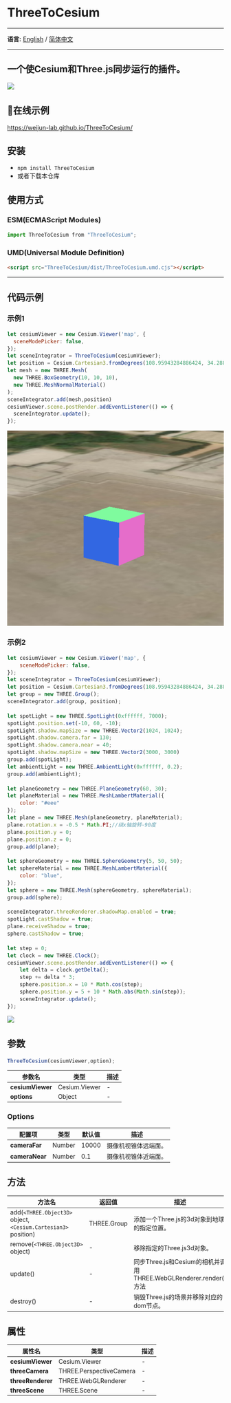 # ThreeToCesium
- - -
**语言:** [English](README.md) / [简体中文](README.zh-CN.md)
- - -
一个使Cesium和Three.js同步运行的插件。
---
![](./example/assets/code2.gif)
## 🎨在线示例
<https://weijun-lab.github.io/ThreeToCesium/>
## 安装
* `npm install ThreeToCesium`
* 或者下载本仓库
## 使用方式
### ESM(ECMAScript Modules)
```js
import ThreeToCesium from "ThreeToCesium";
```
### UMD(Universal Module Definition)
```html
<script src="ThreeToCesium/dist/ThreeToCesium.umd.cjs"></script>
```
---
## 代码示例
### 示例1
```js
let cesiumViewer = new Cesium.Viewer('map', {
  sceneModePicker: false,
});
let sceneIntegrator = ThreeToCesium(cesiumViewer);
let position = Cesium.Cartesian3.fromDegrees(108.95943284886424, 34.288286155753546, 5);
let mesh = new THREE.Mesh(
  new THREE.BoxGeometry(10, 10, 10),
  new THREE.MeshNormalMaterial()
);
sceneIntegrator.add(mesh,position)
cesiumViewer.scene.postRender.addEventListener(() => {
  sceneIntegrator.update();
});
```
![](./example/assets/code1.png)

### 示例2
```js
let cesiumViewer = new Cesium.Viewer('map', {
    sceneModePicker: false,
});
let sceneIntegrator = ThreeToCesium(cesiumViewer);
let position = Cesium.Cartesian3.fromDegrees(108.95943284886424, 34.288286155753546, 0.1);
let group = new THREE.Group();
sceneIntegrator.add(group, position);

let spotLight = new THREE.SpotLight(0xffffff, 7000);
spotLight.position.set(-10, 60, -10);
spotLight.shadow.mapSize = new THREE.Vector2(1024, 1024);
spotLight.shadow.camera.far = 130;
spotLight.shadow.camera.near = 40;
spotLight.shadow.mapSize = new THREE.Vector2(3000, 3000)
group.add(spotLight);
let ambientLight = new THREE.AmbientLight(0xffffff, 0.2);
group.add(ambientLight);

let planeGeometry = new THREE.PlaneGeometry(60, 30);
let planeMaterial = new THREE.MeshLambertMaterial({
    color: "#eee"
});
let plane = new THREE.Mesh(planeGeometry, planeMaterial);
plane.rotation.x = -0.5 * Math.PI;//绕x轴旋转-90度
plane.position.y = 0;
plane.position.z = 0;
group.add(plane);

let sphereGeometry = new THREE.SphereGeometry(5, 50, 50);
let sphereMaterial = new THREE.MeshLambertMaterial({
    color: "blue",
});
let sphere = new THREE.Mesh(sphereGeometry, sphereMaterial);
group.add(sphere);

sceneIntegrator.threeRenderer.shadowMap.enabled = true;
spotLight.castShadow = true;
plane.receiveShadow = true;
sphere.castShadow = true;

let step = 0;
let clock = new THREE.Clock();
cesiumViewer.scene.postRender.addEventListener(() => {
    let delta = clock.getDelta();
    step += delta * 3;
    sphere.position.x = 10 * Math.cos(step);
    sphere.position.y = 5 + 10 * Math.abs(Math.sin(step));
    sceneIntegrator.update();
});
```
![](./example/assets/code2.gif)
## 参数
```js
ThreeToCesium(cesiumViewer,option);
```
| 参数名 | 类型 | 描述 |
| --- | --- | --- |
| **cesiumViewer** | Cesium.Viewer | - |
| **options** | Object | - |
### Options
| 配置项 | 类型 | 默认值 | 描述 |
| --- | --- | --- | --- |
| **cameraFar** | Number | 10000 |  摄像机视锥体远端面。 |
| **cameraNear** | Number | 0.1 |  摄像机视锥体近端面。 |

## 方法
| 方法名 | 返回值 | 描述 |
| --- | --- | --- |
| add(`<THREE.Object3D>` object, `<Cesium.Cartesian3>` position) | THREE.Group | 添加一个Three.js的3d对象到地球的指定位置。 |
| remove(`<THREE.Object3D>` object) | - | 移除指定的Three.js3d对象。 |
| update() | - | 同步Three.js和Cesium的相机并调用THREE.WebGLRenderer.render()方法 |
| destroy() | - | 销毁Three.js的场景并移除对应的dom节点。 |
## 属性
| 属性名 | 类型 | 描述 |
| --- | --- | --- |
|**cesiumViewer**| Cesium.Viewer | - |
|**threeCamera**| THREE.PerspectiveCamera | - |
|**threeRenderer**| THREE.WebGLRenderer | - |
|**threeScene**| THREE.Scene | - |